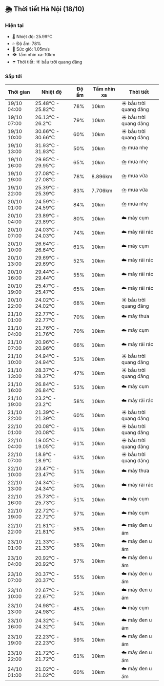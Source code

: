 ## 🌦️ Thời tiết Hà Nội (18/10)

### Hiện tại

- 🌡️ Nhiệt độ: 25.99℃
- 💦 Độ ẩm: 78%
- 💨 Sức gió: 1.05m/s
- 👁️ Tầm nhìn xa: 10km
- ☂️ Thời tiết: ☀️ bầu trời quang đãng

### Sắp tới

| Thời gian | Nhiệt độ | Độ ẩm | Tầm nhìn xa | Thời tiết |
| --- | --- | --- | --- | --- |
| 19/10 04:00 | 25.48℃ - 25.82℃ | 78% | 10km | ☀️ bầu trời quang đãng |
| 19/10 07:00 | 26.13℃ - 26.2℃ | 79% | 10km | ☀️ bầu trời quang đãng |
| 19/10 10:00 | 30.66℃ - 30.66℃ | 60% | 10km | ☀️ bầu trời quang đãng |
| 19/10 13:00 | 31.93℃ - 31.93℃ | 50% | 10km | ⛈️ mưa nhẹ |
| 19/10 16:00 | 29.95℃ - 29.95℃ | 65% | 10km | ⛈️ mưa nhẹ |
| 19/10 19:00 | 27.08℃ - 27.08℃ | 78% | 8.896km | ⛈️ mưa vừa |
| 19/10 22:00 | 25.39℃ - 25.39℃ | 83% | 7.706km | ⛈️ mưa vừa |
| 20/10 01:00 | 24.59℃ - 24.59℃ | 84% | 10km | ⛈️ mưa nhẹ |
| 20/10 04:00 | 23.89℃ - 23.89℃ | 80% | 10km | ☁️ mây cụm |
| 20/10 07:00 | 24.03℃ - 24.03℃ | 74% | 10km | ☁️ mây rải rác |
| 20/10 10:00 | 26.64℃ - 26.64℃ | 61% | 10km | ☁️ mây cụm |
| 20/10 13:00 | 29.69℃ - 29.69℃ | 52% | 10km | ☁️ mây rải rác |
| 20/10 16:00 | 29.44℃ - 29.44℃ | 55% | 10km | ☁️ mây rải rác |
| 20/10 19:00 | 25.47℃ - 25.47℃ | 65% | 10km | ☁️ mây rải rác |
| 20/10 22:00 | 24.02℃ - 24.02℃ | 68% | 10km | ☀️ bầu trời quang đãng |
| 21/10 01:00 | 22.77℃ - 22.77℃ | 70% | 10km | ☁️ mây thưa |
| 21/10 04:00 | 21.76℃ - 21.76℃ | 70% | 10km | ☁️ mây cụm |
| 21/10 07:00 | 20.96℃ - 20.96℃ | 66% | 10km | ☁️ mây rải rác |
| 21/10 10:00 | 24.94℃ - 24.94℃ | 53% | 10km | ☀️ bầu trời quang đãng |
| 21/10 13:00 | 28.37℃ - 28.37℃ | 47% | 10km | ☀️ bầu trời quang đãng |
| 21/10 16:00 | 26.84℃ - 26.84℃ | 53% | 10km | ☁️ mây cụm |
| 21/10 19:00 | 23.2℃ - 23.2℃ | 58% | 10km | ☁️ mây rải rác |
| 21/10 22:00 | 21.39℃ - 21.39℃ | 60% | 10km | ☀️ bầu trời quang đãng |
| 22/10 01:00 | 20.08℃ - 20.08℃ | 61% | 10km | ☀️ bầu trời quang đãng |
| 22/10 04:00 | 19.05℃ - 19.05℃ | 61% | 10km | ☀️ bầu trời quang đãng |
| 22/10 07:00 | 18.9℃ - 18.9℃ | 63% | 10km | ☀️ bầu trời quang đãng |
| 22/10 10:00 | 23.47℃ - 23.47℃ | 51% | 10km | ☁️ mây thưa |
| 22/10 13:00 | 24.34℃ - 24.34℃ | 50% | 10km | ☁️ mây rải rác |
| 22/10 16:00 | 25.73℃ - 25.73℃ | 51% | 10km | ☁️ mây cụm |
| 22/10 19:00 | 22.72℃ - 22.72℃ | 57% | 10km | ☁️ mây cụm |
| 22/10 22:00 | 21.81℃ - 21.81℃ | 58% | 10km | ☁️ mây đen u ám |
| 23/10 01:00 | 21.33℃ - 21.33℃ | 58% | 10km | ☁️ mây đen u ám |
| 23/10 04:00 | 20.92℃ - 20.92℃ | 57% | 10km | ☁️ mây đen u ám |
| 23/10 07:00 | 20.37℃ - 20.37℃ | 55% | 10km | ☁️ mây đen u ám |
| 23/10 10:00 | 22.67℃ - 22.67℃ | 52% | 10km | ☁️ mây đen u ám |
| 23/10 13:00 | 24.98℃ - 24.98℃ | 48% | 10km | ☁️ mây cụm |
| 23/10 16:00 | 24.32℃ - 24.32℃ | 54% | 10km | ☁️ mây đen u ám |
| 23/10 19:00 | 22.23℃ - 22.23℃ | 59% | 10km | ☁️ mây đen u ám |
| 23/10 22:00 | 21.72℃ - 21.72℃ | 61% | 10km | ☁️ mây đen u ám |
| 24/10 01:00 | 21.02℃ - 21.02℃ | 60% | 10km | ☁️ mây đen u ám |
